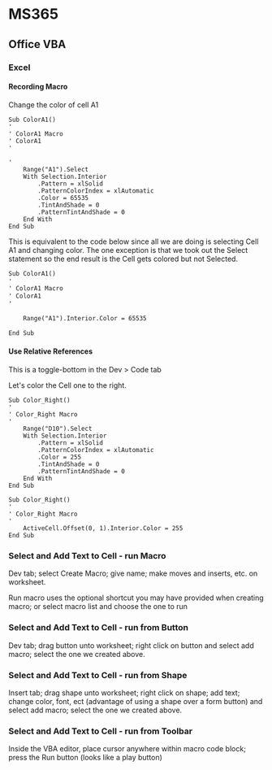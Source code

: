 # MS365

## Office VBA

### Excel

#### Recording Macro

Change the color of cell A1

```VBA
Sub ColorA1()
'
' ColorA1 Macro
' ColorA1
'

'
    Range("A1").Select
    With Selection.Interior
        .Pattern = xlSolid
        .PatternColorIndex = xlAutomatic
        .Color = 65535
        .TintAndShade = 0
        .PatternTintAndShade = 0
    End With
End Sub
```

This is equivalent to the code below since all we are doing is selecting Cell A1 and changing color. The one exception is that we took out the Select statement so the end result is the Cell gets colored but not Selected.

```default
Sub ColorA1()
'
' ColorA1 Macro
' ColorA1
'

    Range("A1").Interior.Color = 65535

End Sub
```

#### Use Relative References

This is a toggle-bottom in the Dev > Code tab

Let's color the Cell one to the right.

```vba
Sub Color_Right()
'
' Color_Right Macro
'
    Range("D10").Select
    With Selection.Interior
        .Pattern = xlSolid
        .PatternColorIndex = xlAutomatic
        .Color = 255
        .TintAndShade = 0
        .PatternTintAndShade = 0
    End With
End Sub
```

```vba
Sub Color_Right()
'
' Color_Right Macro
'
    ActiveCell.Offset(0, 1).Interior.Color = 255
End Sub
```

### Select and Add Text to Cell - run Macro

Dev tab; select Create Macro; give name; make moves and inserts, etc. on worksheet.

Run macro uses the optional shortcut you may have provided when creating macro; or select macro list and choose the one to run

### Select and Add Text to Cell - run from Button

Dev tab; drag button unto worksheet; right click on button and select add macro; select the one we created above.

### Select and Add Text to Cell - run from Shape

Insert tab; drag shape unto worksheet; right click on shape; add text; change color, font, ect (advantage of using a shape over a form button) and select add macro; select the one we created above.

### Select and Add Text to Cell - run from Toolbar

Inside the VBA editor, place cursor anywhere within macro code block; press the Run button (looks like a play button)


